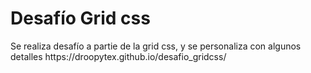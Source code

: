 <h1>Desafío Grid css </h1> 
Se realiza desafío a partie de la grid css, y se personaliza con algunos detalles
 https://droopytex.github.io/desafio_gridcss/
